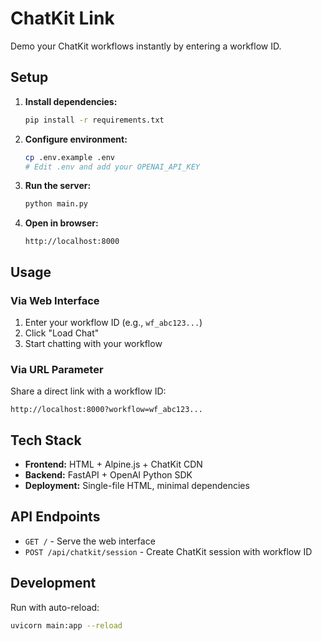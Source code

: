 # ChatKit Link

Demo your ChatKit workflows instantly by entering a workflow ID.

## Setup

1. **Install dependencies:**
   ```bash
   pip install -r requirements.txt
   ```

2. **Configure environment:**
   ```bash
   cp .env.example .env
   # Edit .env and add your OPENAI_API_KEY
   ```

3. **Run the server:**
   ```bash
   python main.py
   ```

4. **Open in browser:**
   ```
   http://localhost:8000
   ```

## Usage

### Via Web Interface
1. Enter your workflow ID (e.g., `wf_abc123...`)
2. Click "Load Chat"
3. Start chatting with your workflow

### Via URL Parameter
Share a direct link with a workflow ID:
```
http://localhost:8000?workflow=wf_abc123...
```

## Tech Stack

- **Frontend:** HTML + Alpine.js + ChatKit CDN
- **Backend:** FastAPI + OpenAI Python SDK
- **Deployment:** Single-file HTML, minimal dependencies

## API Endpoints

- `GET /` - Serve the web interface
- `POST /api/chatkit/session` - Create ChatKit session with workflow ID

## Development

Run with auto-reload:
```bash
uvicorn main:app --reload
```
